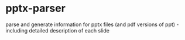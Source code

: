 # pptx-parser
parse and generate information for pptx files (and pdf versions of ppt) - including detailed description of each slide
